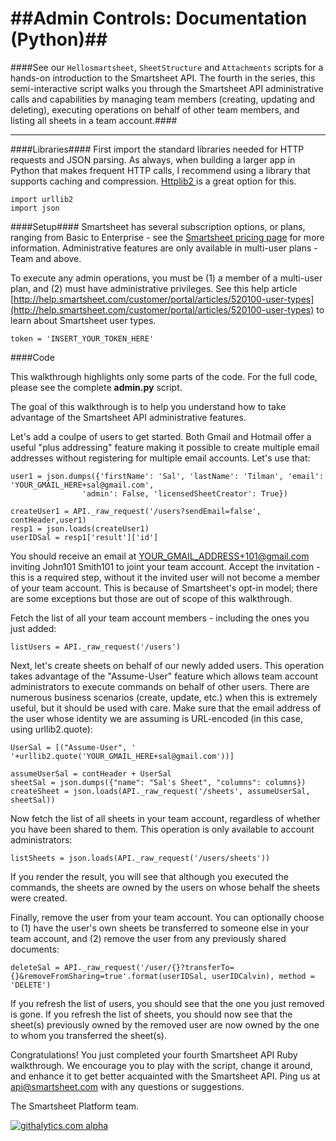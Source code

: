 ##Admin Controls: Documentation (Python)##
==========
####See our `Hellosmartsheet`, `SheetStructure` and `Attachments` scripts for a hands-on introduction to the Smartsheet API.  The fourth in the series, this semi-interactive script walks you through the Smartsheet API administrative calls and capabilities by managing team members (creating, updating and deleting), executing operations on behalf of other team members, and listing all sheets in a team account.####

-------
####Libraries####
First import the standard libraries needed for HTTP requests and JSON parsing. As always, when building a larger app in Python that makes frequent HTTP calls, I recommend using a library that supports caching and compression. <a href = "https://code.google.com/p/httplib2/"> Httplib2 </a> is a great option for this. 

	import urllib2
	import json
####Setup####
Smartsheet has several subscription options, or plans, ranging from Basic to Enterprise - see the [Smartsheet pricing page](http://smartsheet.com/pricing) for more information.  Administrative features are only available in multi-user plans - Team and above.

To execute any admin operations, you must be (1) a member of a multi-user plan, and (2) must have administrative privileges. See this help article [http://help.smartsheet.com/customer/portal/articles/520100-user-types](http://help.smartsheet.com/customer/portal/articles/520100-user-types) to learn about Smartsheet user types.
	
	token = 'INSERT_YOUR_TOKEN_HERE'
	
####Code
	
This walkthrough highlights only some parts of the code.  For the full code, please see the complete <b>admin.py</b> script.

The goal of this walkthrough is to help you understand how to take advantage of the Smartsheet API administrative features.

Let's add a coulpe of users to get started.  Both Gmail and Hotmail offer a useful "plus addressing" feature making it possible to create multiple email addresses without registering for multiple email accounts.  Let's use that:

	user1 = json.dumps({'firstName': 'Sal', 'lastName': 'Tilman', 'email': 'YOUR_GMAIL_HERE+sal@gmail.com',
					'admin': False, 'licensedSheetCreator': True})
					
	createUser1 = API._raw_request('/users?sendEmail=false', contHeader,user1) 
	resp1 = json.loads(createUser1)
	userIDSal = resp1['result']['id']
	
You should receive an email at YOUR_GMAIL_ADDRESS+101@gmail.com inviting John101 Smith101 to joint your team account.  Accept the invitation - this is a required step, without it the invited user will not become a member of your team account.  This is because of Smartsheet's opt-in model; there are some exceptions but those are out of scope of this walkthrough.

Fetch the list of all your team account members - including the ones you just added:

	listUsers = API._raw_request('/users')

Next, let's create sheets on behalf of our newly added users.  This operation takes advantage of the "Assume-User" feature which allows team account administrators to execute commands on behalf of other users.  There are numerous business scenarios (create, update, etc.) when this is extremely useful, but it should be used with care.  Make sure that the email address of the user whose identity we are assuming is URL-encoded (in this case, using urllib2.quote):


	UserSal = [("Assume-User", ' '+urllib2.quote('YOUR_GMAIL_HERE+sal@gmail.com'))]
	
	assumeUserSal = contHeader + UserSal
	sheetSal = json.dumps({"name": "Sal's Sheet", "columns": columns})
	createSheet = json.loads(API._raw_request('/sheets', assumeUserSal, sheetSal))
	
	
Now fetch the list of all sheets in your team account, regardless of whether you have been shared to them.  This operation is only available to account administrators:

	listSheets = json.loads(API._raw_request('/users/sheets'))
	
If you render the result, you will see that although you executed the commands, the sheets are owned by the users on whose behalf the sheets were created.

Finally, remove the user from your team account.  You can optionally choose to (1) have the user's own sheets be transferred to someone else in your team account, and (2) remove the user from any previously shared documents:

	deleteSal = API._raw_request('/user/{}?transferTo={}&removeFromSharing=true'.format(userIDSal, userIDCalvin), method = 'DELETE')

If you refresh the list of users, you should see that the one you just removed is gone.  If you refresh the list of sheets, you should now see that the sheet(s) previously owned by the removed user are now owned by the one to whom you transferred the sheet(s).
	
Congratulations!  You just completed your fourth Smartsheet API Ruby walkthrough.  We encourage you to play with the script, change it around, and enhance it to get better acquainted with the Smartsheet API.  Ping us at api@smartsheet.com with any questions or suggestions.

The Smartsheet Platform team. 

[![githalytics.com alpha](https://cruel-carlota.pagodabox.com/8682c8fc5c6618bcdad0698d2832b639 "githalytics.com")](http://githalytics.com/smartsheet-platform/samples)
